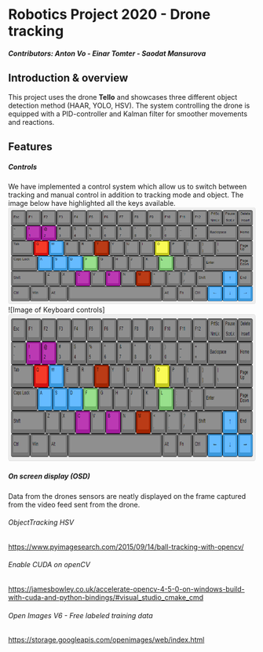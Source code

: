 # Robotics Project 2020 - Drone tracking
##### Contributors: Anton Vo - Einar Tomter - Saodat Mansurova

## Introduction & overview

This project uses the drone **Tello** and showcases three different object detection method (HAAR, YOLO, HSV).
The system controlling the drone is equipped with a PID-controller and Kalman filter for smoother movements and reactions.

## Features

##### Controls

We have implemented a control system which allow us to switch between tracking and manual control in addition to tracking mode and object.
The image below have highlighted all the keys available.
![Image of Keyboard controls](/images/keyboardLayout.png)
![Image of Keyboard controls]<img src=/images/keyboardLayout.png height="300">


##### On screen display (OSD)

Data from the drones sensors are neatly displayed on the frame captured from the video feed sent from the drone.








###### ObjectTracking HSV
https://www.pyimagesearch.com/2015/09/14/ball-tracking-with-opencv/

###### Enable CUDA on openCV
https://jamesbowley.co.uk/accelerate-opencv-4-5-0-on-windows-build-with-cuda-and-python-bindings/#visual_studio_cmake_cmd 

###### Open Images V6 - Free labeled training data
https://storage.googleapis.com/openimages/web/index.html

